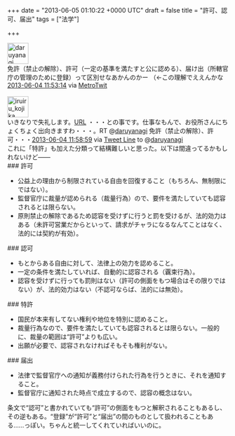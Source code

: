 
+++
date = "2013-06-05 01:10:22 +0000 UTC"
draft = false
title = "許可、認可、届出"
tags = ["法学"]

+++
<div class="twitter-detail twitter-detail-left"><div class="twitter-detail-user"><a class="twitter-user-screen-name" href="http://twitter.com/daruyanagi"><img src="http://a0.twimg.com/profile_images/3627871831/6edd3323ff7102a2463d910419a02e81_normal.png" alt="daruyanagi" height="48" width="48"/></a></div><div class="twitter-detail-tweet">      免許（禁止の解除）、許可（一定の基準を満たすと公に認める）、届け出（所轄官庁の管理のために登録）って区別せなあかんのかー （←この理解でええんかな<a href="http://twitter.com/daruyanagi/status/341749455344771072" class="twitter-detail-info-permalink"><span class="twitter-detail-info-date">2013-06-04</span> <span class="twitter-detail-info-time">11:53:14</span></a> <span class="twitter-detail-info-source">via <a href="http://www.metrotwit.com/" rel="nofollow">MetroTwit</a></span></div></div><br/>
<div class="twitter-detail twitter-detail-left"><div class="twitter-detail-user"><a class="twitter-user-screen-name" href="http://twitter.com/iruiru_kojika"><img src="http://a0.twimg.com/profile_images/1576340778/___normal.gif" alt="iruiru_kojika" height="48" width="48"/></a></div><div class="twitter-detail-tweet">      いきなりで失礼します。<a class="twitter-tweet-url" href="http://t.co/c0mxNqQpTF" target="_top"><span>URL</span></a> ・・・との事です。仕事なもんで、お役所さんにちょくちょく出向きますわ・・・。RT @<a class="twitter-user-screen-name" href="http://twitter.com/daruyanagi" target="_top">daruyanagi</a> 免許（禁止の解除）、許可・・・<a href="http://twitter.com/iruiru_kojika/status/341750903671504898" class="twitter-detail-info-permalink"><span class="twitter-detail-info-date">2013-06-04</span> <span class="twitter-detail-info-time">11:58:59</span></a> <span class="twitter-detail-info-source">via <a href="http://www.greenspace.info/twitter/line/" rel="nofollow">Tweet Line</a></span> to @<a href="http://twitter.com/daruyanagi/status/341749455344771072" class="twitter-user-screen-name">daruyanagi</a></div></div>これに「特許」も加えた分類って結構難しいと思った。以下は間違ってるかもしれないけど――

<div class="section">
    ### 許可
    
<ul>
<li>公益上の理由から制限されている自由を回復すること（もちろん、無制限にではない）。</li>
<li>監督官庁に裁量が認められる（裁量行為）ので、要件を満たしていても認容されるとは限らない。</li>
<li>原則禁止の解除であるため認容を受けずに行うと罰を受けるが、法的効力はある（未許可営業だからといって、請求がチャラになるなんてことはなく、法的には契約が有効）。</li>
</ul>
</div>
<div class="section">
    ### 認可
    
<ul>
<li>もとからある自由に対して、法律上の効力を認めること。</li>
<li>一定の条件を満たしていれば、自動的に認容される（覊束行為）。</li>
<li>認容を受けずに行っても罰則はない（許可の側面をもつ場合はその限りではない）が、法的効力はない（不認可ならば、法的には無効）。</li>
</ul>
</div>
<div class="section">
    ### 特許
    
<ul>
<li>国民が本来有してない権利や地位を特別に認めること。</li>
<li>裁量行為なので、要件を満たしていても認容されるとは限らない。一般的に、裁量の範囲は“許可”よりも広い。</li>
<li>出願が必要で、認容されなければそもそも権利がない。</li>
</ul>
</div>
<div class="section">
    ### 届出
    
<ul>
<li>法律で監督官庁への通知が義務付けられた行為を行うときに、それを通知すること。</li>
<li>監督官庁に通知された時点で成立するので、認容の概念はない。</li>
</ul>条文で“認可”と書かれていても“許可”の側面をもつと解釈されることもあるし、その逆もある。“登録”が“許可”と“届出”の間のものとして扱われることもある……っぽい。ちゃんと統一してくれていればいいのに。

</div>

